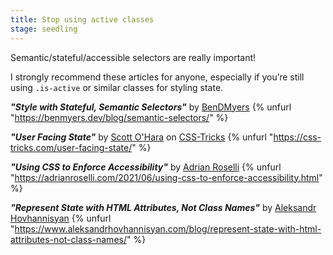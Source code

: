 ```yaml
---
title: Stop using active classes
stage: seedling
---
```


Semantic/stateful/accessible selectors are really important!

I strongly recommend these articles for anyone, especially if you’re still using `.is-active` or similar classes for styling state.

**_"Style with Stateful, Semantic Selectors"_** by [BenDMyers](https://twitter.com/BenDMyers)
{% unfurl "https://benmyers.dev/blog/semantic-selectors/" %}

**_"User Facing State"_** by [Scott O'Hara](https://twitter.com/scottohara) on [CSS-Tricks](https://twitter.com/css)
{% unfurl "https://css-tricks.com/user-facing-state/" %}

**_"Using CSS to Enforce Accessibility"_** by [Adrian Roselli](https://twitter.com/aardrian)
{% unfurl "https://adrianroselli.com/2021/06/using-css-to-enforce-accessibility.html" %}

**_"Represent State with HTML Attributes, Not Class Names"_** by [Aleksandr Hovhannisyan](https://twitter.com/hovhaDovah)
{% unfurl "https://www.aleksandrhovhannisyan.com/blog/represent-state-with-html-attributes-not-class-names/" %}
